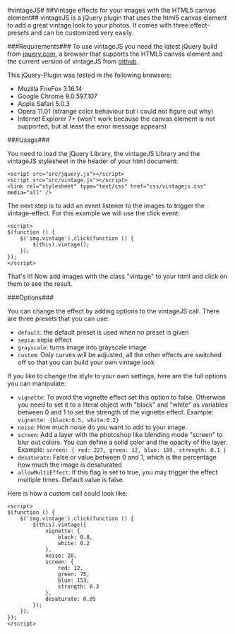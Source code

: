 #vintageJS#
##Vintage effects for your images with the HTML5 canvas element##
vintageJS is a jQuery plugin that uses the html5 canvas element to add a great vintage look to your photos. It comes with three effect-presets and can be customized very easily.

###Requirements###
To use vintageJS you need the latest jQuery build from [jquery.com](http://www.jquery.com), a browser that supports the HTML5 canvas element and the current version of <span class="vjs">vintageJS</span> from [github](http://www.github.com/rendro/vintageJS/).

This jQuery-Plugin was tested in the following browsers:

* Mozilla FireFox 3.16.14
* Google Chrome 9.0.597.107
* Apple Safari 5.0.3
* Opera 11.01 (strange color behaviour but i could not figure out why)
* Internet Explorer 7+ (won't work because the canvas element is not supported, but at least the error message appears)

###Usage###

You need to load the jQuery Library, the vintageJS Library and the vintageJS stylesheet in the header of your html document:

    <script src="src/jquery.js"></script>
    <script src="src/vintage.js"></script>
    <link rel="stylesheet" type="text/css" href="css/vintagejs.css" media="all" />

The next step is to add an event listener to the images to trigger the vintage-effect. For this example we will use the click event:

    <script>
    $(function () {
        $('img.vintage').click(function () {
            $(this).vintage();
        });
    });
    </script>


That's it! Now add images with the class "vintage" to your html and click on them to see the result.

###Options###

You can change the effect by adding options to the vintageJS call. There are three presets that you can use:

* `default`: the default preset is used when no preset is given
* `sepia`: sepia effect
* `grayscale`: turns image into grayscale image
* `custom`: Only curves will be adjusted, all the other effects are switched off so that you can build your own vintage look

If you like to change the style to your own settings, here are the full options you can manipulate:

* `vignette`: To avoid the vignette effect set this option to false. Otherwise you need to set it to a literal object with "black" and "white" as variables between 0 and 1 to set the strength of the vignette effect. Example: `vignette: {black:0.5, white:0.2}`
* `noise`: How much noise do you want to add to your image.
* `screen`: Add a layer with the photoshop like blending mode "screen" to blur out colors. You can define a solid color and the opacity of the layer. Example: `screen: { red: 227, green: 12, blue: 169, strength: 0.1 }`
* `desaturate`: False or value between 0 and 1, which is the percentage how much the image is desaturated
* `allowMultiEffect`: If this flag is set to true, you may trigger the effect multiple times. Default value is false.

Here is how a custom call could look like:

    <script>
    $(function () {
        $('img.vintage').click(function () {
            $(this).vintage({
                vignette: {
                    black: 0.8,
                    white: 0.2
                },
                noise: 20,
                screen: {
                    red: 12,
                    green: 75,
                    blue: 153,
                    strength: 0.3
                },
                desaturate: 0.05
            });
        });
    });
    </script>
